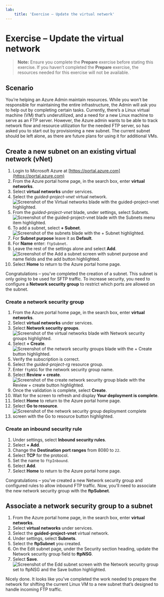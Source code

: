 ```yaml
---
lab:
    title: 'Exercise – Update the virtual network'
---
```


# Exercise – Update the virtual network
> **Note:** Ensure you complete the **Prepare** exercise before stating this exercise. If you haven’t completed the **Prepare** exercise, the resources needed for this exercise will not be available.

## Scenario
You’re helping an Azure Admin maintain resources. While you won’t be responsible for maintaining the entire infrastructure, the Admin will ask you to help out by completing certain tasks.
Currently, there’s a Linux virtual machine (VM) that’s underutilized, and a need for a new Linux machine to serve as an FTP server. However, the Azure admin wants to be able to track network flow and resource utilization for the needed FTP server, so has asked you to start out by provisioning a new subnet.
The current subnet should be left alone, as there are future plans for using it for additional VMs.

## Create a new subnet on an existing virtual network (vNet)
1.	Login to Microsoft Azure at [https://portal.azure.com](https://portal.azure.com)
2.	From the Azure portal home page, in the search box, enter **virtual networks**.
3.	Select **virtual networks** under services.
4.	Select the *guided-project-vnet* virtual network.
![Screenshot of the Virtual networks blade with the guided-project-vnet highlighted.](./Media/virtual-network-blade.png)
5.	From the *guided-project-vnet* blade, under settings, select Subnets.
![Screenshot of the guided-project-vnet blade with the Subnets menu item highlighted.](./Media/virtual-network-settings-subnet.png)
6.	To add a subnet, select **+ Subnet**.
![Screenshot of the subnets blade with the + Subnet highlighted.](./Media/virtual-network-create-subnet.png)
7.	For **Subnet purpose** leave it as **Default**.
8.	For **Name** enter: `ftpSubnet`.
9.	Leave the rest of the settings alone and select **Add**.
![Screenshot of the Add a subnet screen with subnet purpose and name fields and the add button highlighted.](./Media/create-subnet.png)
10.	Select **Home** to return to the Azure portal home page.

Congratulations – you’ve completed the creation of a subnet. This subnet is only going to be used for SFTP traffic. To increase security, you need to configure a **Network security group** to restrict which ports are allowed on the subnet.

### Create a network security group
1.	From the Azure portal home page, in the search box, enter **virtual networks**.
2.	Select **virtual networks** under services.
3.	Select **Network security groups**.
![Screenshot of the virtual networks blade with Network security groups highlighted.](./Media/network-security-group-blade.png)
4.	Select **+ Create**.
![Screenshot of the network security groups blade with the + Create button highlighted.](./Media/network-security-group-create.png)
5.	Verify the subscription is correct.
6.	Select the *guided-project-rg* resource group.
7.	Enter `ftpNSG` for the network security group name.
8.	Select **Review + create**.
![Screenshot of the create network security group blade with the Review + create button highlighted.](./Media/network-security-group-review-create.png)
9.	Once the validation is complete, select **Create**.
10.	Wait for the screen to refresh and display **Your deployment is complete**.
11.	Select **Home** to return to the Azure portal home page.
12.	Select **Go to resource**.
13.	![Screenshot of the network security group deployment complete screen with the Go to resource button highlighted.](./Media/network-security-goto-resource.png)

### Create an inbound security rule
1.	Under settings, select **Inbound security rules**.
2.	Select **+ Add**.
3.	Change the **Destination port ranges** from 8080 to `22`.
4.	Select **TCP** for the protocol.
5.	Set the name to `ftpInbound`.
6.	Select **Add**.
7.	Select **Home** to return to the Azure portal home page.

Congratulations – you’ve created a new Network security group and configured rules to allow inbound FTP traffic. Now, you’ll need to associate the new network security group with the **ftpSubnet**.

## Associate a network security group to a subnet
1.	From the Azure portal home page, in the search box, enter **virtual networks**.
2.	Select **virtual networks** under services.
3.	Select the **guided-project-vnet** virtual network.
4.	Under settings, select **Subnets**.
5.	Select the **ftpSubnet** you created.
6.	On the Edit subnet page, under the Security section heading, update the Network security group field to **ftpNSG**.
7.	Select **Save**.
![Screenshot of the Edd subnet screen with the Network security group set to ftpNSG and the Save button highlighted.](./Media/associate-security-group-subnet.png)

Nicely done. It looks like you’ve completed the work needed to prepare the network for shifting the current Linux VM to a new subnet that’s designed to handle incoming FTP traffic.
